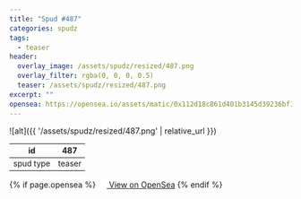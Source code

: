 ```yaml
---
title: "Spud #487"
categories: spudz
tags:
  - teaser
header:
  overlay_image: /assets/spudz/resized/487.png
  overlay_filter: rgba(0, 0, 0, 0.5)
  teaser: /assets/spudz/resized/487.png
excerpt: ""
opensea: https://opensea.io/assets/matic/0x112d18c861d401b3145d39236bf149f01e18beed/487
---
```

![alt]({{ '/assets/spudz/resized/487.png' | relative_url }})

| id | 487 |
|-|-|
| spud type | teaser |

{% if page.opensea %}
<a href="{{page.opensea}}" class="btn btn--info" onclick="window.open(this.href, '_blank'); return false;"><img src="/assets/images/opensea.svg" width="16px"><span>  View on OpenSea</span></a>
{% endif %}
